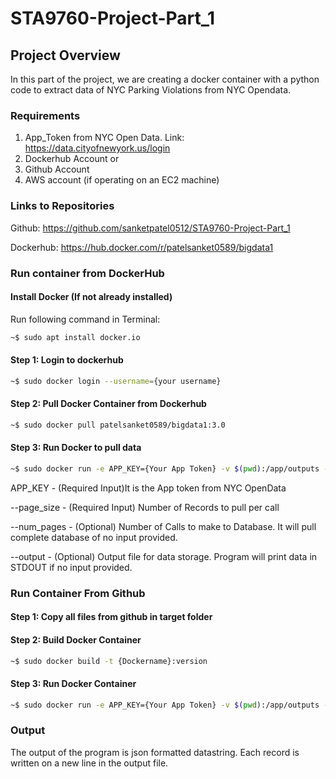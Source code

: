 # STA9760-Project-Part_1

## Project Overview
In this part of the project, we are creating a docker container with a python code to extract data of NYC Parking Violations from NYC Opendata.

### Requirements
1. App_Token from NYC Open Data. Link: https://data.cityofnewyork.us/login
2. Dockerhub Account
          or
3. Github Account
4. AWS account (if operating on an EC2 machine)

### Links to Repositories

Github: https://github.com/sanketpatel0512/STA9760-Project-Part_1

Dockerhub: https://hub.docker.com/r/patelsanket0589/bigdata1

### Run container from DockerHub
#### Install Docker (If not already installed)

Run following command in Terminal:
```sh
~$ sudo apt install docker.io
```
#### Step 1: Login to dockerhub
```sh
~$ sudo docker login --username={your username}
```
#### Step 2: Pull Docker Container from Dockerhub
```sh
~$ sudo docker pull patelsanket0589/bigdata1:3.0
```
#### Step 3: Run Docker to pull data
```sh
~$ sudo docker run -e APP_KEY={Your App Token} -v $(pwd):/app/outputs -it patelsanket0589/bigdata1:3.0 python main.py --page_size={Enter No. of Records to pull per call} --num_pages={Enter No. of Calls to Database} --output=./outputs/{output filename with format}
```

APP_KEY - (Required Input)It is the App token from NYC OpenData


--page_size - (Required Input) Number of Records to pull per call


--num_pages - (Optional) Number of Calls to make to Database. It will pull complete database of no input provided.


--output - (Optional) Output file for data storage. Program will print data in STDOUT if no input provided.

### Run Container From Github

#### Step 1: Copy all files from github in target folder

#### Step 2: Build Docker Container
```sh
~$ sudo docker build -t {Dockername}:version
```
#### Step 3: Run Docker Container
```sh
~$ sudo docker run -e APP_KEY={Your App Token} -v $(pwd):/app/outputs -it {Dockername}:version python main.py --page_size={Enter No. of Records to pull per call} --num_pages={Enter No. of Calls to Database} --output=./outputs/{output filename with format}
```
### Output

The output of the program is json formatted datastring. Each record is written on a new line in the output file.
